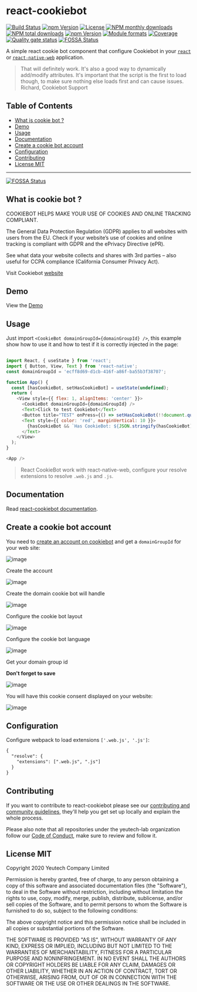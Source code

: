 # react-cookiebot

[![Build Status](https://travis-ci.org/yeutech-lab/react-cookiebot.svg?branch=master)](https://travis-ci.org/yeutech-lab/react-cookiebot)
[![npm Version](https://img.shields.io/npm/v/react-cookiebot.svg?style=flat)](https://www.npmjs.com/package/react-cookiebot)
[![License](https://img.shields.io/npm/l/react-cookiebot.svg?style=flat)](https://www.npmjs.com/package/react-cookiebot)
[![NPM monthly downloads](https://img.shields.io/npm/dm/react-cookiebot.svg?style=flat)](https://npmjs.org/package/react-cookiebot)
[![NPM total downloads](https://img.shields.io/npm/dt/react-cookiebot.svg?style=flat)](https://npmjs.org/package/react-cookiebot)
[![npm Version](https://img.shields.io/node/v/react-cookiebot.svg?style=flat)](https://www.npmjs.com/package/react-cookiebot)
[![Module formats](https://img.shields.io/badge/module%20formats-umd%2C%20cjs%2C%20esm-green.svg?style=flat)](https://www.npmjs.com/package/react-cookiebot)
[![Coverage](https://sonarcloud.io/api/project_badges/measure?project=com.github.yeutech-lab.react-cookiebot&metric=coverage)](https://sonarcloud.io/dashboard?id=com.github.yeutech-lab.react-cookiebot) [![Quality gate status](https://sonarcloud.io/api/project_badges/measure?project=com.github.yeutech-lab.react-cookiebot&metric=alert_status)](https://sonarcloud.io/dashboard?id=com.github.yeutech-lab.react-cookiebot)
[![FOSSA Status](https://app.fossa.com/api/projects/git%2Bgithub.com%2Fyeutech-lab%2Freact-cookiebot.svg?type=shield)](https://app.fossa.com/projects/git%2Bgithub.com%2Fyeutech-lab%2Freact-cookiebot?ref=badge_shield)

A simple react cookie bot component that configure Cookiebot in your [`react`](https://reactjs.org/) or [`react-native-web`](https://github.com/necolas/react-native-web/) application.

> That will definitely work. It's also a good way to dynamically add/modify attributes.
> It's important that the script is the first to load though, to make sure nothing else loads first and can cause issues.
> Richard, Cookiebot Support

## Table of Contents

  - [What is cookie bot ?](#what-is-cookie-bot)
  - [Demo](#demo)
  - [Usage](#usage)
  - [Documentation](#documentation)
  - [Create a cookie bot account](#create-a-cookie-bot-account)
  - [Configuration](#configuration)
  - [Contributing](#contributing)
  - [License MIT](#license-mit)

---


[![FOSSA Status](https://app.fossa.com/api/projects/git%2Bgithub.com%2Fyeutech-lab%2Freact-cookiebot.svg?type=large)](https://app.fossa.com/projects/git%2Bgithub.com%2Fyeutech-lab%2Freact-cookiebot?ref=badge_large)

## What is cookie bot ?

COOKIEBOT HELPS MAKE YOUR USE OF COOKIES AND ONLINE TRACKING COMPLIANT.

The General Data Protection Regulation (GDPR) applies to all websites with users from the EU. Check if your website’s use of cookies and online tracking is compliant with GDPR and the ePrivacy Directive (ePR). 

See what data your website collects and shares with 3rd parties – also useful for CCPA compliance (California Consumer Privacy Act).

Visit Cookiebot [website](https://www.cookiebot.com)

## Demo

View the [Demo](https://yeutech-lab.github.io/react-cookiebot/#cookiebot)

## Usage

Just import `<CookieBot domainGroupId={domainGroupId} />`, this example show how to use it and how to test if it is correctly injected in the page:

```js
 
import React, { useState } from 'react';
import { Button, View, Text } from 'react-native';
const domainGroupId = 'ecff8d69-d1cb-416f-a86f-ba55b3f38707';

function App() {
  const [hasCookieBot, setHasCookieBot] = useState(undefined);
  return (
    <View style={{ flex: 1, alignItems: 'center' }}>
      <CookieBot domainGroupId={domainGroupId} />
      <Text>Click to test Cookiebot</Text>
      <Button title="TEST" onPress={() => setHasCookieBot(!!document.querySelector('#CookieBot'))} />
      <Text style={{ color: 'red', marginVertical: 10 }}>
        {hasCookieBot && `Has CookieBot: ${JSON.stringify(hasCookieBot)}`}
      </Text>
    </View>
  );
}

<App />
```

> React CookieBot work with react-native-web, configure your resolve extensions to resolve `.web.js` and `.js`.


## Documentation

Read [react-cookiebot documentation](https://yeutech-lab.github.io/react-cookiebot).


## Create a cookie bot account

You need to [create an account on cookiebot](https://manage.cookiebot.com/en/signup) and get a `domainGroupId` for your web site:

![image](https://user-images.githubusercontent.com/1866564/74326665-5fd25900-4dbd-11ea-9696-a2abba52303e.png)

Create the account

![image](https://user-images.githubusercontent.com/1866564/74326086-61e7e800-4dbc-11ea-9be3-76a202eba653.png)

Create the domain cookie bot will handle

![image](https://user-images.githubusercontent.com/1866564/74326127-74fab800-4dbc-11ea-90ef-70999a53871b.png)

Configure the cookie bot layout

![image](https://user-images.githubusercontent.com/1866564/74326185-8cd23c00-4dbc-11ea-9078-1261350298b3.png)

Configure the cookie bot language

![image](https://user-images.githubusercontent.com/1866564/74326219-99569480-4dbc-11ea-9d32-43a226f15e3f.png)

Get your domain group id

**Don't forget to save**

![image](https://user-images.githubusercontent.com/1866564/74326590-403b3080-4dbd-11ea-962d-4db803a80c69.png)

You will have this cookie consent displayed on your website:

![image](https://user-images.githubusercontent.com/1866564/74326715-77114680-4dbd-11ea-8f4e-2ae2a4cd894e.png)

## Configuration

Configure webpack to load extensions `['.web.js', '.js']`:

```diff
{
  "resolve": {
    "extensions": [".web.js", ".js"]
  }
}
```

## Contributing

If you want to contribute to react-cookiebot please see our [contributing and community guidelines](https://github.com/yeutech-lab/react-cookiebot/blob/master/.github/CONTRIBUTING.md), they\'ll help you get set up locally and explain the whole process.

Please also note that all repositories under the yeutech-lab organization follow our [Code of Conduct](https://github.com/yeutech-lab/react-cookiebot/blob/master/CODE_OF_CONDUCT.md), make sure to review and follow it.

## License MIT

Copyright 2020 Yeutech Company Limited

Permission is hereby granted, free of charge, to any person obtaining a copy of this software and associated documentation files (the "Software"), to deal in the Software without restriction, including without limitation the rights to use, copy, modify, merge, publish, distribute, sublicense, and/or sell copies of the Software, and to permit persons to whom the Software is furnished to do so, subject to the following conditions:

The above copyright notice and this permission notice shall be included in all copies or substantial portions of the Software.

THE SOFTWARE IS PROVIDED "AS IS", WITHOUT WARRANTY OF ANY KIND, EXPRESS OR IMPLIED, INCLUDING BUT NOT LIMITED TO THE WARRANTIES OF MERCHANTABILITY, FITNESS FOR A PARTICULAR PURPOSE AND NONINFRINGEMENT. IN NO EVENT SHALL THE AUTHORS OR COPYRIGHT HOLDERS BE LIABLE FOR ANY CLAIM, DAMAGES OR OTHER LIABILITY, WHETHER IN AN ACTION OF CONTRACT, TORT OR OTHERWISE, ARISING FROM, OUT OF OR IN CONNECTION WITH THE SOFTWARE OR THE USE OR OTHER DEALINGS IN THE SOFTWARE.
